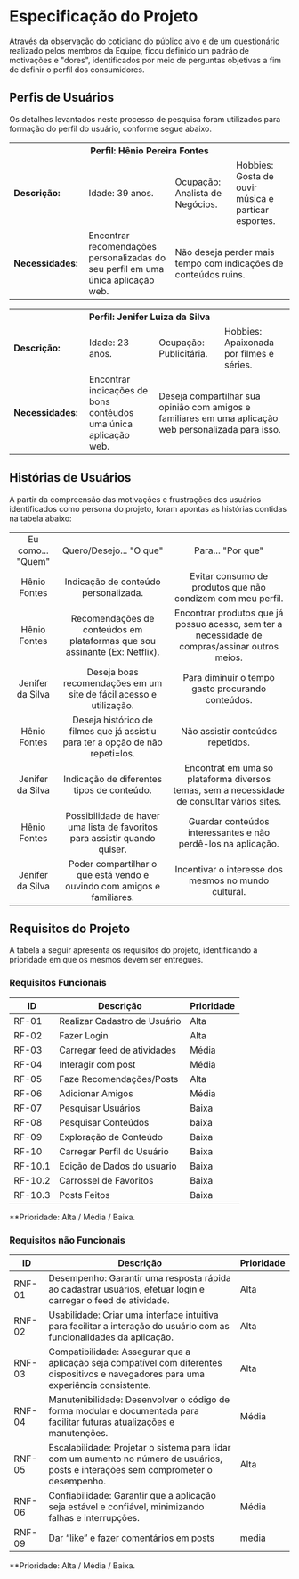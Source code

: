 # Especificação do Projeto

<p> Através da observação do cotidiano do público alvo e de um questionário realizado pelos membros da Equipe, ficou definido um padrão de motivações e "dores", identificados por meio de perguntas objetivas a fim de definir o perfil dos consumidores. </p>



## Perfis de Usuários

<p> Os detalhes levantados neste processo de pesquisa foram utilizados para formação do perfil do usuário, conforme segue abaixo. </p> 

<table>
<tbody>
<tr align=center>
<th colspan="4">Perfil: Hênio Pereira Fontes </th>
</tr>
<tr>
 <td width="150px"><b>Descrição: </b></td>
 <td width="150px"> Idade: 39 anos. </td>
 <td width="200px"> Ocupação: Analista de Negócios. </td>
 <td width="250px"> Hobbies: Gosta de ouvir música e particar esportes. </td>
</tr>
<tr>
<td width="150px"><b>Necessidades: </b></td>
<td width="300px"> Encontrar recomendações personalizadas do seu perfil em uma única aplicação web. </td>
<td colspan="2"> Não deseja perder mais tempo com indicações de conteúdos ruins. </td>
</tr>
</tbody>
</table>

<table>
<tbody>
<tr align=center>
<th colspan="4">Perfil: Jenifer Luiza da Silva </th>
</tr>
<tr>
 <td width="150px"><b>Descrição: </b></td>
 <td width="150px"> Idade: 23 anos. </td>
 <td width="200px"> Ocupação: Publicitária. </td>
 <td width="250px"> Hobbies: Apaixonada por filmes e séries. </td>
</tr>
<tr>
<td width="150px"><b>Necessidades: </b></td>
<td width="300px"> Encontrar indicações de bons contéudos uma única aplicação web. </td>
<td colspan="2"> Deseja compartilhar sua opinião com amigos e familiares em uma aplicação web personalizada para isso. </td>
</tr>
</tbody>
</table>



## Histórias de Usuários
<p> A partir da compreensão das motivações e frustrações dos usuários identificados como persona do projeto, foram apontas as histórias contidas na tabela abaixo: </p> 

<table>
<tbody>
<tr align=center>
<td colspan="1"> Eu como... "Quem" </td>
<td colspan="1"> Quero/Desejo... "O que" </td>
<td colspan="1"> Para... "Por que" </td>
</tr>
<tr align=center>
<td colspan="1"> Hênio Fontes </td>
<td colspan="1"> Indicação de conteúdo personalizada. </td>
<td colspan="1"> Evitar consumo de produtos que não condizem com meu perfil. </td>
</tr>
<tr align=center>
<td colspan="1"> Hênio Fontes </td>
<td colspan="1"> Recomendações de conteúdos em plataformas que sou assinante (Ex: Netflix). </td>
<td colspan="1"> Encontrar produtos que já possuo acesso, sem ter a necessidade de compras/assinar outros meios. </td>
</tr>
<tr align=center>
<td colspan="1"> Jenifer da Silva </td>
<td colspan="1"> Deseja boas recomendações em um site de fácil acesso e utilização. </td>
<td colspan="1"> Para diminuir o tempo gasto procurando conteúdos. </td>
</tr>
<tr align=center>
<td colspan="1"> Hênio Fontes </td>
<td colspan="1"> Deseja histórico de filmes que já assistiu para ter a opção de não repeti=los. </td>
<td colspan="1"> Não assistir conteúdos repetidos. </td>
</tr>
<tr align=center>
<td colspan="1"> Jenifer da Silva </td>
<td colspan="1"> Indicação de diferentes tipos de conteúdo. </td>
<td colspan="1"> Encontrat em uma só plataforma diversos temas, sem a necessidade de consultar vários sites. </td>
</tr>
<tr align=center>
<td colspan="1"> Hênio Fontes </td>
<td colspan="1"> Possibilidade de haver uma lista de favoritos para assistir quando quiser. </td>
<td colspan="1"> Guardar conteúdos interessantes e não perdê-los na aplicação. </td>
</tr>
<tr align=center>
<td colspan="1"> Jenifer da Silva </td>
<td colspan="1"> Poder compartilhar o que está vendo e ouvindo com amigos e familiares. </td>
<td colspan="1"> Incentivar o interesse dos mesmos no mundo cultural. </td>
</tr>
</tbody>
</table>



## Requisitos do Projeto

A tabela a seguir apresenta os requisitos do projeto, identificando a prioridade em que os mesmos devem ser entregues.

### Requisitos Funcionais

|ID    | Descrição                | Prioridade |
|-------|---------------------------------|----|
| RF-01 | Realizar Cadastro de Usuário     | Alta  |
| RF-02 | Fazer Login| Alta  |
| RF-03 | Carregar feed de atividades | Média |
| RF-04 | Interagir com post |Média  |
| RF-05 | Faze Recomendações/Posts| Alta |
| RF-06 | Adicionar Amigos  |Média |
| RF-07 | Pesquisar Usuários| Baixa  |
| RF-08 | Pesquisar Conteúdos| baixa|
| RF-09 | Exploração de Conteúdo| Baixa   |
| RF-10 | Carregar Perfil do Usuário | Baixa   |
| RF-10.1 | Edição de Dados do usuario| Baixa   |
| RF-10.2 | Carrossel de Favoritos | Baixa   |
| RF-10.3 | Posts Feitos | Baixa   |
**Prioridade: Alta / Média / Baixa. 

### Requisitos não Funcionais



|ID    | Descrição                | Prioridade |
|-------|---------------------------------|----|
| RNF-01 | Desempenho: Garantir uma resposta rápida ao cadastrar usuários, efetuar login e carregar o feed de atividade. | Alta  |
| RNF-02 | Usabilidade: Criar uma interface intuitiva para facilitar a interação do usuário com as funcionalidades da aplicação. | Alta|
| RNF-03 | Compatibilidade: Assegurar que a aplicação seja compatível com diferentes dispositivos e navegadores para uma experiência consistente.  |Alta |
| RNF-04  | Manutenibilidade: Desenvolver o código de forma modular e documentada para facilitar futuras atualizações e manutenções. | Média  |
| RNF-05 | Escalabilidade: Projetar o sistema para lidar com um aumento no número de usuários, posts e interações sem comprometer o desempenho. | Alta |
| RNF-06| Confiabilidade: Garantir que a aplicação seja estável e confiável, minimizando falhas e interrupções.     |Média |
| RNF-09 | Dar “like” e fazer comentários em posts | media|
**Prioridade: Alta / Média / Baixa. 

